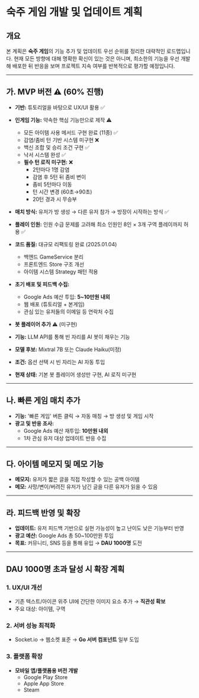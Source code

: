 # 숙주 게임 개발 및 업데이트 계획

## 개요

본 계획은 **숙주 게임**의 기능 추가 및 업데이트 우선 순위를 정리한 대략적인 로드맵입니다. 현재 모든 방향에 대해 명확한 확신이 있는 것은 아니며, 최소한의 기능을 우선 개발해 배포한 뒤 반응을 보며 프로젝트 지속 여부를 반복적으로 평가할 예정입니다.

---

## 가. MVP 버전 ⚠️ (60% 진행)

- **기반:** 튜토리얼을 바탕으로 UX/UI 활용 ✅
- **인게임 기능:** 약속한 핵심 기능만으로 제작 ⚠️
  - 모든 아이템 사용 메서드 구현 완료 (11종) ✅
  - 감염/좀비 턴 기반 시스템 미구현 ❌
  - 백신 조합 및 승리 조건 구현 ✅
  - 낙서 시스템 완성 ✅
  - **필수 턴 로직 미구현:** ❌
    - 2턴마다 1명 감염
    - 감염 후 5턴 뒤 좀비 변이
    - 좀비 5턴마다 이동
    - 턴 시간 변경 (60초→90초)
    - 20턴 경과 시 무승부
- **매치 방식:** 유저가 방 생성 → 다른 유저 참가 → 방장이 시작하는 방식 ✅
- **플레이 인원:** 인원 수급 문제를 고려해 최소 인원인 8인 × 3개 구역 플레이까지 허용 ✅
- **코드 품질:** 대규모 리팩토링 완료 (2025.01.04)
  - 백엔드 GameService 분리
  - 프론트엔드 Store 구조 개선
  - 아이템 시스템 Strategy 패턴 적용
- **초기 배포 및 피드백 수집:**
  - Google Ads 예산 투입: **5~10만원 내외**
  - 웹 배포 (튜토리얼 + 본게임)
  - 관심 있는 유저들의 이메일 등 연락처 수집

- **봇 플레이어 추가** ⚠️ (미구현)
- **기능:** LLM API를 통해 빈 자리를 AI 봇이 채우는 기능
- **모델 후보:** Mixtral 7B 또는 Claude Haiku(미정)
- **조건:** 옵션 선택 시 빈 자리는 AI 자동 투입
- **현재 상태:** 기본 봇 플레이어 생성만 구현, AI 로직 미구현

---

## 나. 빠른 게임 매치 추가

- **기능:** '빠른 게임' 버튼 클릭 → 자동 매칭 → 방 생성 및 게임 시작
- **광고 및 반응 조사:**
  - Google Ads 예산 재투입: **10만원 내외**
  - 1차 관심 유저 대상 업데이트 반응 수집

---

## 다. 아이템 메모지 및 메모 기능

- **메모지:** 유저가 짧은 글을 직접 작성할 수 있는 공백 아이템
- **메모:** 사망/변이/버려진 유저가 남긴 글을 다른 유저가 읽을 수 있음

---

## 라. 피드백 반영 및 확장

- **업데이트:** 유저 피드백 기반으로 실현 가능성이 높고 난이도 낮은 기능부터 반영
- **광고 예산:** Google Ads 총 50~100만원 투입
- **목표:** 커뮤니티, SNS 등을 통해 유입 → **DAU 1000명** 도전

---

## DAU 1000명 초과 달성 시 확장 계획

### 1. UX/UI 개선
- 기존 텍스트/아이콘 위주 UI에 간단한 이미지 요소 추가 → **직관성 확보**
- 주요 대상: 아이템, 구역

### 2. 서버 성능 최적화
- Socket.io → 웹소켓 표준 → **Go 서버 컴포넌트** 일부 도입

### 3. 플랫폼 확장
- **모바일 앱/플랫폼용 버전 개발**
  - Google Play Store
  - Apple App Store
  - Steam

